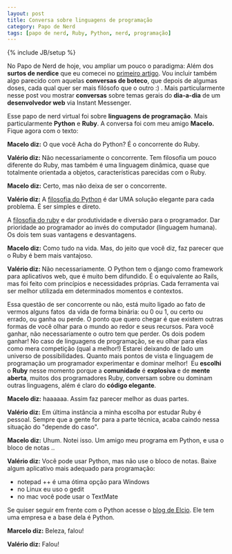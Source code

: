 ```yaml
---
layout: post
title: Conversa sobre linguagens de programação
category: Papo de Nerd
tags: [papo de nerd, Ruby, Python, nerd, programação]
---
```


{% include JB/setup %}

No Papo de Nerd de hoje, vou ampliar um pouco o paradigma: Além dos __surtos de nerdice__ que eu comecei no <a href="http://valeriofarias.com/desenhando-com-lado-direito-cerebro/">primeiro artigo</a>. Vou incluir também algo parecido com aquelas __conversas de boteco__, que depois de algumas doses, cada qual quer ser mais filósofo que o outro :) . Mais particularmente nesse post vou mostrar __conversas__ sobre temas gerais do __dia-a-dia__ de um __desenvolvedor web__ via Instant Messenger.

Esse papo de nerd virtual foi sobre __linguagens de programação__. Mais particularmente __Python__ e __Ruby__. A conversa foi com meu amigo __Macelo.__ Fique agora com o texto:


__Macelo diz:__ O que você Acha do Python?
É o concorrente do Ruby.

__Valério diz:__ Não necessariamente o concorrente.
Tem filosofia um pouco diferente do Ruby, mas também é uma linguagem dinâmica,
quase que totalmente orientada a objetos, características parecidas com o Ruby.

__Macelo diz:__
Certo, mas não deixa de ser o concorrente.

__Valério diz:__ A <a href="http://python-history-pt-br.blogspot.com/2009/04/filosofia-do-python.html">filosofia do Python</a> é dar UMA solução elegante para cada problema. É ser simples e direto.

A <a href="http://en.wikipedia.org/wiki/Ruby_(programming_language)">filosofia do ruby</a> e dar produtividade e diversão para o programador. Dar prioridade ao programador ao invés do computador (linguagem humana).
Os dois tem suas vantagens e desvantagens.

__Macelo diz:__ Como tudo na vida.
Mas, do jeito que você diz, faz parecer que o Ruby é bem mais vantajoso.

__Valério diz:__ Não necessariamente.
O Python tem o django como framework para aplicativos web, que é muito bem difundido.
É o equivalente ao Rails, mas foi feito com princípios e necessidades próprias.
Cada ferramenta vai ser melhor utilizada em determinados momentos e contextos.

Essa questão de ser concorrente ou não, está muito ligado ao fato de vermos alguns fatos  da vida de forma binária: ou 0 ou 1, ou certo ou errado, ou ganha ou perde. O ponto que quero chegar é que existem outras formas de você olhar para o mundo ao redor e seus recursos. Para você ganhar, não necessariamente o outro tem que perder. Os dois podem ganhar! No caso de linguagens de programação, se eu olhar para elas como mera competição (qual a melhor!) Estarei deixando de lado um universo de possibilidades. Quanto mais pontos de vista e linguagem de programação um programador experimentar e dominar melhor!  Eu __escolhi__ o __Ruby__ nesse momento porque a __comunidade__ é __explosiva__ e de __mente aberta__, muitos dos programadores Ruby, conversam sobre ou dominam outras linguagens, além é claro do __código elegante__.

__Macelo diz:__ haaaaaa.
Assim faz parecer melhor as duas partes.

__Valério diz:__ Em última instância a minha escolha por estudar Ruby é pessoal. Sempre que a gente for para a parte técnica, acaba caindo nessa situação do "depende do caso".

__Macelo diz:__ Uhum.
Notei isso.
Um amigo meu programa em Python, e usa o bloco de notas ..

__Valério diz:__
Você pode usar Python, mas não use o bloco de notas.
Baixe algum aplicativo mais adequado para programação:


- notepad ++ é uma ótima opção para Windows
- no Linux eu uso o gedit
- no mac você pode usar o TextMate

Se quiser seguir em frente com o Python acesse o <a href=" http://elcio.com.br/">blog de Elcio</a>. Ele tem uma empresa e a base dela é Python.

__Marcelo diz:__
Beleza, falou!

__Valério diz:__
Falou!


